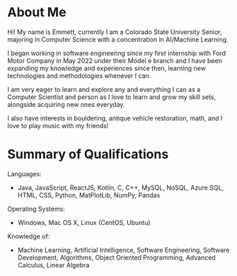 About Me
======
Hi! My name is Emmett, currently I am a Colorado State University Senior, majoring in Computer Science with a concentration in AI/Machine Learning.

I began working in software engineering since my first internship with Ford Motor Company in May 2022 under their Model e branch and I have been expanding my knowledge and experiences since then, learning new technologies and methodologies whenever I can.

I am very eager to learn and explore any and everything I can as a Computer Scientist and person as I love to learn and grow my skill sets, alongside acquiring new ones everyday.

I also have interests in bouldering, antique vehicle restoration, math, and I love to play music with my friends!

Summary of Qualifications
======
Languages:
* Java, JavaScript, ReactJS, Kotlin, C, C++, MySQL, NoSQL, Azure SQL, HTML, CSS, Python, MatPlotLib, NumPy, Pandas

Operating Systems:
* Windows, Mac OS X, Linux (CentOS, Ubuntu)

Knowledge of:
* Machine Learning, Artificial Intelligence, Software Engineering, Software Development, Algorithms, Object Oriented Programming, Advanced Calculus, Linear Algebra
